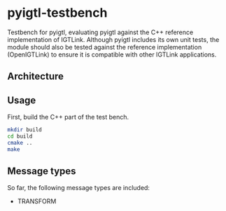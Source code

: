 # pyigtl-testbench

Testbench for pyigtl, evaluating pyigtl against the C++ reference implementation of IGTLink.
Although pyigtl includes its own unit tests, the module should also be tested against the
reference implementation (OpenIGTLink) to ensure it is compatible with other IGTLink applications.


## Architecture




## Usage

First, build the C++ part of the test bench.

```bash
mkdir build
cd build
cmake ..
make
```


## Message types

So far, the following message types are included:

  * TRANSFORM
